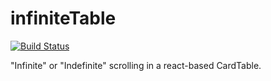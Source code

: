 # infiniteTable

[![Build Status](https://magnum.travis-ci.com/tnwinc/infiniteTable.svg?token=Cnimrg1Q1MxyqXE9aFe3&branch=master)](https://magnum.travis-ci.com/tnwinc/infiniteTable)

"Infinite" or "Indefinite" scrolling in a react-based CardTable.

